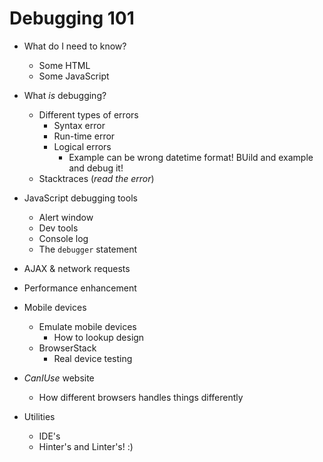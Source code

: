 # Debugging 101

* What do I need to know?
    - Some HTML
    - Some JavaScript

* What _is_ debugging?
    - Different types of errors
        * Syntax error
        * Run-time error
        * Logical errors
            - Example can be wrong datetime format! BUild and example and debug it!
    - Stacktraces (_read the error_)

* JavaScript debugging tools
    - Alert window
    - Dev tools
    - Console log
    - The `debugger` statement
* AJAX & network requests
* Performance enhancement
* Mobile devices
    - Emulate mobile devices
        * How to lookup design
    - BrowserStack
        * Real device testing
* _CanIUse_ website
    - How different browsers handles things differently

* Utilities
    - IDE's
    - Hinter's and Linter's! :)